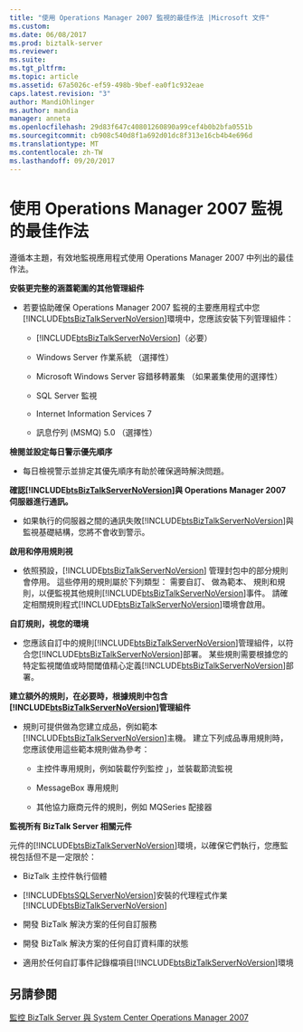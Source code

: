 ```yaml
---
title: "使用 Operations Manager 2007 監視的最佳作法 |Microsoft 文件"
ms.custom: 
ms.date: 06/08/2017
ms.prod: biztalk-server
ms.reviewer: 
ms.suite: 
ms.tgt_pltfrm: 
ms.topic: article
ms.assetid: 67a5026c-ef59-498b-9bef-ea0f1c932eae
caps.latest.revision: "3"
author: MandiOhlinger
ms.author: mandia
manager: anneta
ms.openlocfilehash: 29d83f647c40801260890a99cef4b0b2bfa0551b
ms.sourcegitcommit: cb908c540d8f1a692d01dc8f313e16cb4b4e696d
ms.translationtype: MT
ms.contentlocale: zh-TW
ms.lasthandoff: 09/20/2017
---
```

# <a name="best-practices-for-monitoring-with-operations-manager-2007"></a>使用 Operations Manager 2007 監視的最佳作法
遵循本主題，有效地監視應用程式使用 Operations Manager 2007 中列出的最佳作法。  
  
 **安裝更完整的涵蓋範圍的其他管理組件**  
  
-   若要協助確保 Operations Manager 2007 監視的主要應用程式中您[!INCLUDE[btsBizTalkServerNoVersion](../includes/btsbiztalkservernoversion-md.md)]環境中，您應該安裝下列管理組件：  
  
    -   [!INCLUDE[btsBizTalkServerNoVersion](../includes/btsbiztalkservernoversion-md.md)]（必要）  
  
    -   Windows Server 作業系統 （選擇性）  
  
    -   Microsoft Windows Server 容錯移轉叢集 （如果叢集使用的選擇性）  
  
    -   SQL Server 監視  
  
    -   Internet Information Services 7  
  
    -   訊息佇列 (MSMQ) 5.0 （選擇性）  
  
 **檢閱並設定每日警示優先順序**  
  
-   每日檢視警示並排定其優先順序有助於確保適時解決問題。  
  
 **確認[!INCLUDE[btsBizTalkServerNoVersion](../includes/btsbiztalkservernoversion-md.md)]與 Operations Manager 2007 伺服器進行通訊。**  
  
-   如果執行的伺服器之間的通訊失敗[!INCLUDE[btsBizTalkServerNoVersion](../includes/btsbiztalkservernoversion-md.md)]與監視基礎結構，您將不會收到警示。  
  
 **啟用和停用規則視**  
  
-   依照預設，[!INCLUDE[btsBizTalkServerNoVersion](../includes/btsbiztalkservernoversion-md.md)] 管理封包中的部分規則會停用。 這些停用的規則屬於下列類型： 需要自訂、 做為範本、 規則和規則，以便監視其他規則[!INCLUDE[btsBizTalkServerNoVersion](../includes/btsbiztalkservernoversion-md.md)]事件。 請確定相關規則程式[!INCLUDE[btsBizTalkServerNoVersion](../includes/btsbiztalkservernoversion-md.md)]環境會啟用。  
  
 **自訂規則，視您的環境**  
  
-   您應該自訂中的規則[!INCLUDE[btsBizTalkServerNoVersion](../includes/btsbiztalkservernoversion-md.md)]管理組件，以符合您[!INCLUDE[btsBizTalkServerNoVersion](../includes/btsbiztalkservernoversion-md.md)]部署。 某些規則需要根據您的特定監視閾值或時間閾值精心定義[!INCLUDE[btsBizTalkServerNoVersion](../includes/btsbiztalkservernoversion-md.md)]部署。  
  
 **建立額外的規則，在必要時，根據規則中包含[!INCLUDE[btsBizTalkServerNoVersion](../includes/btsbiztalkservernoversion-md.md)]管理組件**  
  
-   規則可提供做為您建立成品，例如範本[!INCLUDE[btsBizTalkServerNoVersion](../includes/btsbiztalkservernoversion-md.md)]主機。 建立下列成品專用規則時，您應該使用這些範本規則做為參考：  
  
    -   主控件專用規則，例如裝載佇列監控 」，並裝載節流監視  
  
    -   MessageBox 專用規則  
  
    -   其他協力廠商元件的規則，例如 MQSeries 配接器  
  
 **監視所有 BizTalk Server 相關元件**  
  
 元件的[!INCLUDE[btsBizTalkServerNoVersion](../includes/btsbiztalkservernoversion-md.md)]環境，以確保它們執行，您應監視包括但不是一定限於：  
  
-   BizTalk 主控件執行個體  
  
-   [!INCLUDE[btsSQLServerNoVersion](../includes/btssqlservernoversion-md.md)]安裝的代理程式作業[!INCLUDE[btsBizTalkServerNoVersion](../includes/btsbiztalkservernoversion-md.md)]  
  
-   開發 BizTalk 解決方案的任何自訂服務  
  
-   開發 BizTalk 解決方案的任何自訂資料庫的狀態  
  
-   適用於任何自訂事件記錄檔項目[!INCLUDE[btsBizTalkServerNoVersion](../includes/btsbiztalkservernoversion-md.md)]環境  
  
## <a name="see-also"></a>另請參閱  
 [監控 BizTalk Server 與 System Center Operations Manager 2007](../technical-guides/monitoring-biztalk-server-with-system-center-operations-manager-2007.md)